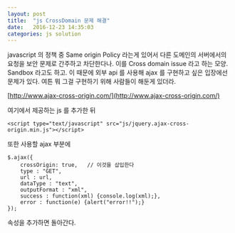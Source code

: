 ```yaml
---
layout: post
title:  "js CrossDomain 문제 해결"
date:   2016-12-23 14:35:03
categories: js solution
---
```


javascript 의 정책 중 Same origin Policy 라는게 있어서 다른 도메인의 서버에서의 요청을 보안 문제로 간주하고 차단한다나. 이를 Cross domain issue 라고 하는 모양. Sandbox 라고도 하고.
이 때문에 외부 api 를 사용해 ajax 를 구현하고 싶은 입장에선 문제가 있다.
여튼 뭐 그걸 구현하기 위해 사람들이 해둔게 있더라.

[http://www.ajax-cross-origin.com/](http://www.ajax-cross-origin.com/) 

여기에서 제공하는 js 를 추가한 뒤
```
<script type="text/javascript" src="js/jquery.ajax-cross-origin.min.js"></script>
```
또한 사용할 ajax 부분에

```
$.ajax({
    crossOrigin: true,   // 이것을 삽입한다
    type : "GET",
    url : url,
    dataType : "text",
    outputFormat : "xml",
    success : function(xml) {console.log(xml);},
    error : function(e) {alert("error!!");}
});
```
속성을 추가하면 돌아간다.
